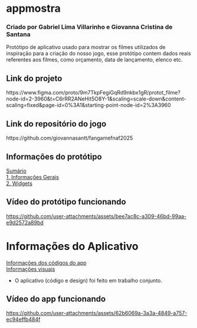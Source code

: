 # appmostra
### Criado por Gabriel Lima Villarinho e Giovanna Cristina de Santana
<p>Protótipo de aplicativo usado para mostrar os filmes utilizados de inspiração para a criação do nosso jogo, esse protótipo contem dados reais referentes aos filmes, como orçamento, data de lançamento, elenco etc.</p>

## Link do projeto
<p>https://www.figma.com/proto/9m7TkpFegiGqRd9nkbx1gR/protot_filme?node-id=2-3960&t=C6rRR2ANeHit5O8Y-1&scaling=scale-down&content-scaling=fixed&page-id=0%3A1&starting-point-node-id=2%3A3960</p>

## Link do repositório do jogo
<p>https://github.com/giovannasantt/fangamefnaf2025</p>


## Informações do protótipo
[Sumário](https://github.com/giovannasantt/appAmostra/wiki)<br>
[1. Informações Gerais](https://github.com/giovannasantt/appAmostra/wiki/Informações-Gerais)<br>
[2. Widgets](https://github.com/giovannasantt/appAmostra/wiki/Widgets)<br>

## Vídeo do protótipo funcionando



https://github.com/user-attachments/assets/bee7ac8c-a309-46bd-99aa-e9d2572a89bd

# Informações do Aplicativo
[Informações dos códigos do app](https://github.com/giovannasantt/appmostra/wiki/Descri%C3%A7%C3%A3o-do-aplicativo-(c%C3%B3digos))<br>
[Informações visuais](https://github.com/giovannasantt/appmostra/wiki/Descri%C3%A7%C3%A3o-do-aplicativo-(visual))




- O aplicativo (código e design) foi feito em trabalho conjunto.




## Vídeo do app funcionando 

https://github.com/user-attachments/assets/62b6069a-3a3a-4849-a757-ec94effb484f




